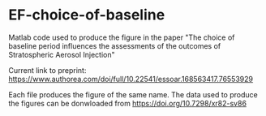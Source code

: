 # EF-choice-of-baseline
Matlab code used to produce the figure in the paper "The choice of baseline period influences the assessments of the outcomes of Stratospheric Aerosol Injection" 

Current link to preprint: https://www.authorea.com/doi/full/10.22541/essoar.168563417.76553929

Each file produces the figure of the same name.
The data used to produce the figures can be donwloaded from https://doi.org/10.7298/xr82-sv86 
